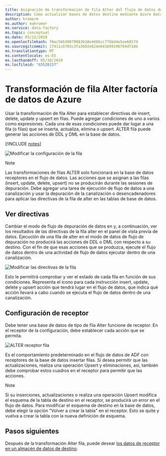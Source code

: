 ```yaml
---
title: Asignación de transformación de fila Alter del flujo de datos de Azure Data Factory
description: Cómo actualizar bases de datos destino mediante Azure Data Factory asignación flujo Alter fila transformación de datos
author: kromerm
ms.author: makromer
ms.service: data-factory
ms.topic: conceptual
ms.date: 03/12/2019
ms.openlocfilehash: f0ac5bb36079983b10e4d86cc776bd4e5ee6817d
ms.sourcegitcommit: 17411cbf03c3fa3602e624e641099196769d718b
ms.translationtype: MT
ms.contentlocale: es-ES
ms.lasthandoff: 05/10/2019
ms.locfileid: "65520157"
---
```

# <a name="azure-data-factory-alter-row-transformation"></a>Transformación de fila Alter factoría de datos de Azure

Usar la transformación de fila Alter para establecer directivas de insert, delete, update y upsert en filas. Puede agregar condiciones de uno a varios como expresiones. Cada una de esas condiciones puede dar lugar a una fila (o filas) que se inserta, actualiza, elimina o upsert. ALTER fila puede generar las acciones de DDL y DML en la base de datos.

[!INCLUDE [notes](../../includes/data-factory-data-flow-preview.md)]

![Modificar la configuración de la fila](media/data-flow/alter-row1.png "Alter Settings de fila")

> [!NOTE]
> Las transformaciones de filas ALTER solo funcionará en la base de datos receptores en el flujo de datos. Las acciones que se asignan a las filas (insert, update, delete, upsert) no se producirán durante las sesiones de depuración. Debe agregar una tarea de ejecución de flujo de datos a una canalización y usar la depuración de la canalización o desencadenadores para aplicar las directivas de la fila de alter en las tablas de base de datos.

## <a name="view-policies"></a>Ver directivas

Cambiar el modo de flujo de depuración de datos en y, a continuación, ver los resultados de las directivas de la fila alter en el panel de vista previa de datos. Ejecución de una fila de alter en el modo de datos de flujo de depuración no producirá las acciones de DDL o DML con respecto a su destino. Con el fin de que esas acciones que se produzca, ejecute el flujo de datos dentro de una actividad de flujo de datos ejecutar dentro de una canalización.

![Modificar las directivas de la fila](media/data-flow/alter-row3.png "modificar directivas de fila")

Esto le permitirá comprobar y ver el estado de cada fila en función de sus condiciones. Representa el icono para cada instrucción insert, update, delete y upsert acción que tendrá lugar en el flujo de datos, que indica qué acción llevará a cabo cuando se ejecuta el flujo de datos dentro de una canalización.

## <a name="sink-settings"></a>Configuración de receptor

Debe tener una base de datos de tipo de fila Alter funcione de receptor. En el receptor de la configuración, debe establecer cada acción que se permita.

![ALTER receptor fila](media/data-flow/alter-row2.png "Alter receptor de fila")

Es el comportamiento predeterminado en el flujo de datos de ADF con receptores de la base de datos insertar filas. Si desea permitir que las actualizaciones, realiza una operación Upsert y eliminaciones, así, también debe comprobar estos cuadros en el receptor para permitir que las acciones.

> [!NOTE]
> Si su inserciones, actualizaciones o realiza una operación Upsert modifica el esquema de la tabla de destino en el receptor, se producirá un error en el flujo de datos. Para modificar el esquema de destino en la base de datos, debe elegir la opción "Volver a crear la tabla" en el receptor. Esto se quite y vuelva a crear la tabla con la nueva definición de esquema.

## <a name="next-steps"></a>Pasos siguientes

Después de la transformación Alter fila, puede desear [los datos de receptor en un almacén de datos de destino](data-flow-sink.md).

